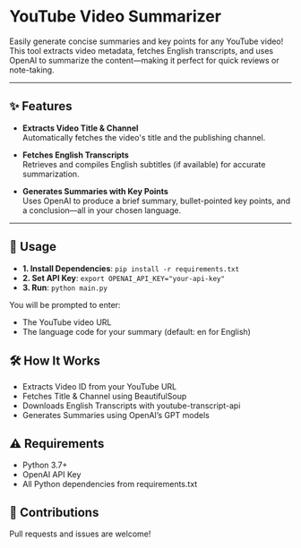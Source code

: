 # YouTube Video Summarizer

Easily generate concise summaries and key points for any YouTube video!  
This tool extracts video metadata, fetches English transcripts, and uses OpenAI to summarize the content—making it perfect for quick reviews or note-taking.

---

## ✨ Features

- **Extracts Video Title & Channel**  
  Automatically fetches the video's title and the publishing channel.

- **Fetches English Transcripts**  
  Retrieves and compiles English subtitles (if available) for accurate summarization.

- **Generates Summaries with Key Points**  
  Uses OpenAI to produce a brief summary, bullet-pointed key points, and a conclusion—all in your chosen language.

---

## 🚀 Usage

- **1. Install Dependencies**: `pip install -r requirements.txt`  
- **2. Set API Key**: `export OPENAI_API_KEY="your-api-key"`  
- **3. Run**: `python main.py`  

You will be prompted to enter:
- The YouTube video URL
- The language code for your summary (default: en for English)

## 🛠️ How It Works
- Extracts Video ID from your YouTube URL
- Fetches Title & Channel using BeautifulSoup
- Downloads English Transcripts with youtube-transcript-api
- Generates Summaries using OpenAI’s GPT models
  
## ⚠️ Requirements
- Python 3.7+
- OpenAI API Key
- All Python dependencies from requirements.txt

## 🤝 Contributions
Pull requests and issues are welcome!


